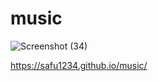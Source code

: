 # music
![Screenshot (34)](https://github.com/Safu1234/music/assets/131651767/2dc3bfb1-fce2-457c-aa6a-0c1f7966b2a6)

 https://safu1234.github.io/music/
